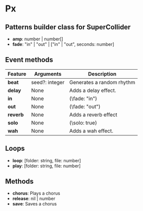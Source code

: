 # Px

## Patterns builder class for SuperCollider

- **amp**: number | number[]
- **fade**: "in" | "out" | ["in" | "out", seconds: number]

## Event methods
| Feature   | Arguments      | Description               |
|-----------|----------------|---------------------------|
| **beat**  | seed?: integer | Generates a random rhythm |
| **delay** | None           | Adds a delay effect.      |
| **in**    | None           | (\fade: "in")             |
| **out**   | None           | (\fade: "out")            |
| **reverb**| None           | Adds a reverb effect      |
| **solo**  | None           | (\solo: true)             |
| **wah**   | None           | Adds a wah effect.        |

## Loops
- **loop**: [folder: string, file: number]
- **play**: [folder: string, file: number]

## Methods
- **chorus**: Plays a chorus
- **release**: nil | number
- **save**: Saves a chorus
